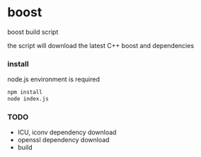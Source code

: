 # boost
boost build script

the script will download the latest C++ boost and dependencies

### install
node.js environment is required

```sh
npm install
node index.js
```

### TODO

  - ICU, iconv dependency download
  - openssl dependency download
  - build

